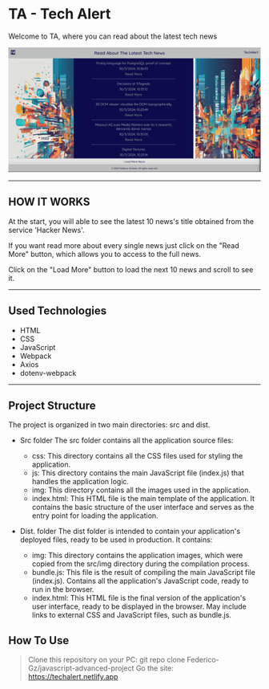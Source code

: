 # TA - Tech Alert

Welcome to TA, where you can read about the latest tech news

![schermata di gioco](src/assets/img/app-screen.png)

---

## HOW IT WORKS

At the start, you will able to see the latest 10 news's title obtained from the service 'Hacker News'.

If you want read more about every single news just click on the "Read More" button, which allows you to access to the full news.

Click on the "Load More" button to load the next 10 news and scroll to see it.

---

## Used Technologies

- HTML
- CSS
- JavaScript
- Webpack
- Axios
- dotenv-webpack

---

## Project Structure

The project is organized in two main directories: src and dist.

- Src folder
    The src folder contains all the application source files:

    - css: This directory contains all the CSS files used for styling the application.
    - js: This directory contains the main JavaScript file (index.js) that handles the application logic.
    - img: This directory contains all the images used in the application.
    - index.html: This HTML file is the main template of the application. It contains the   basic structure of the user interface and serves as the entry point for loading the application.

- Dist. folder
    The dist folder is intended to contain your application's deployed files, ready to be used in production. It contains:

    - img: This directory contains the application images, which were copied from the src/img directory during the compilation process.
    - bundle.js: This file is the result of compiling the main JavaScript file (index.js). Contains all the application's JavaScript code, ready to run in the browser.
    - index.html: This HTML file is the final version of the application's user interface, ready to be displayed in the browser. May include links to external CSS and JavaScript files, such as bundle.js.

## How To Use

> Clone this repository on your PC:
  git repo clone Federico-Gz/javascript-advanced-project
> Go the site: https://techalert.netlify.app

  
